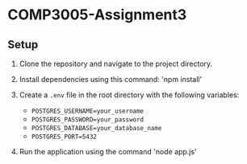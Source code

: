 # COMP3005-Assignment3

## Setup

1. Clone the repository and navigate to the project directory.
2. Install dependencies using this command: 'npm install'
3. Create a `.env` file in the root directory with the following variables:
    - `POSTGRES_USERNAME=your_username`
    - `POSTGRES_PASSWORD=your_password`
    - `POSTGRES_DATABASE=your_database_name`
    - `POSTGRES_PORT=5432`

4. Run the application using the command 'node app.js'
